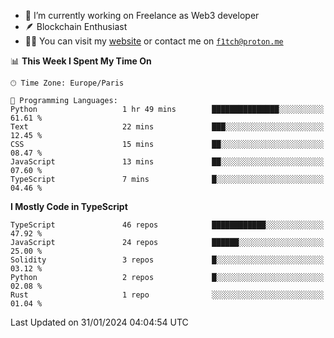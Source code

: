 - 🔭 I’m currently working on Freelance as Web3 developer
- 🪶 Blockchain Enthusiast
- 👨‍💻 You can visit my [website](https://f1tch.xyz) or contact me on [`f1tch@proton.me`](mailto:f1tch@proton.me)

<!--START_SECTION:waka-->
📊 **This Week I Spent My Time On** 

```text
🕑︎ Time Zone: Europe/Paris

💬 Programming Languages: 
Python                   1 hr 49 mins        ███████████████░░░░░░░░░░   61.61 % 
Text                     22 mins             ███░░░░░░░░░░░░░░░░░░░░░░   12.45 % 
CSS                      15 mins             ██░░░░░░░░░░░░░░░░░░░░░░░   08.47 % 
JavaScript               13 mins             ██░░░░░░░░░░░░░░░░░░░░░░░   07.60 % 
TypeScript               7 mins              █░░░░░░░░░░░░░░░░░░░░░░░░   04.46 % 
```

**I Mostly Code in TypeScript** 

```text
TypeScript               46 repos            ████████████░░░░░░░░░░░░░   47.92 % 
JavaScript               24 repos            ██████░░░░░░░░░░░░░░░░░░░   25.00 % 
Solidity                 3 repos             █░░░░░░░░░░░░░░░░░░░░░░░░   03.12 % 
Python                   2 repos             █░░░░░░░░░░░░░░░░░░░░░░░░   02.08 % 
Rust                     1 repo              ░░░░░░░░░░░░░░░░░░░░░░░░░   01.04 % 
```




 Last Updated on 31/01/2024 04:04:54 UTC
<!--END_SECTION:waka-->

